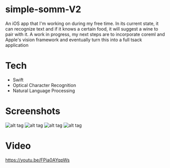 # simple-somm-V2
An iOS app that I'm working on during my free time. In its current state, it can recognize text and if it knows a certain food, it will suggest a wine to pair with it. A work in progress, my next steps are to incorporate coreml and Apple's vision framework and eventually turn this into a full tsack application

# Tech
- Swift
- Optical Character Recognition
- Natural Language Processing 

# Screenshots
![alt tag](images/first.png)
![alt tag](images/second.png)
![alt tag](images/fourth.jpg)
![alt tag](images/third.png)

# Video

https://youtu.be/FPia0AYqpWs
